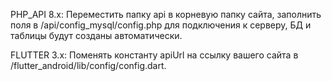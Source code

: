 PHP_API 8.x: Переместить папку api в корневую папку сайта, заполнить поля в /api/config_mysql/config.php для подключения к серверу, БД и таблицы будут созданы автоматически.

FLUTTER 3.x: Поменять константу apiUrl на ссылку вашего сайта в /flutter_android/lib/config/config.dart.

